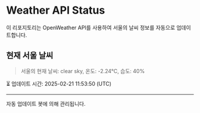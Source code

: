 
# Weather API Status

이 리포지토리는 OpenWeather API를 사용하여 서울의 날씨 정보를 자동으로 업데이트합니다.

## 현재 서울 날씨
> 서울의 현재 날씨: clear sky, 온도: -2.24°C, 습도: 40%

⏳ 업데이트 시간: 2025-02-21 11:53:50 (UTC)

---
자동 업데이트 봇에 의해 관리됩니다.
